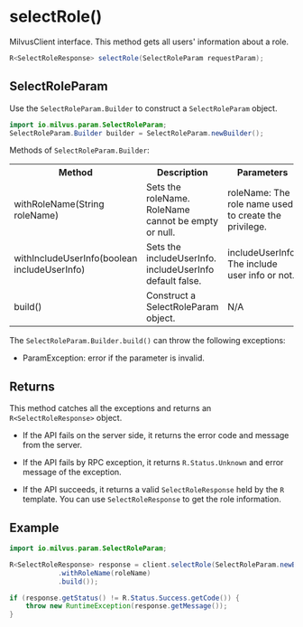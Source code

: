 # selectRole()

MilvusClient interface. This method gets all users' information about a role. 

```java
R<SelectRoleResponse> selectRole(SelectRoleParam requestParam);
```

## SelectRoleParam

Use the `SelectRoleParam.Builder` to construct a `SelectRoleParam` object.

```java
import io.milvus.param.SelectRoleParam;
SelectRoleParam.Builder builder = SelectRoleParam.newBuilder();
```

Methods of `SelectRoleParam.Builder`:

<table>
    <tr>
        <th>Method</th>
        <th>Description</th>
        <th>Parameters</th>
    </tr>
    <tr>
        <td>withRoleName(String roleName)</td>
        <td>Sets the roleName. RoleName cannot be empty or null.</td>
        <td>roleName: The role name used to create the privilege.</td>
    </tr>
    <tr>
        <td>withIncludeUserInfo(boolean includeUserInfo)</td>
        <td>Sets the includeUserInfo. includeUserInfo default false.</td>
        <td>includeUserInfo: The include user info or not.</td>
    </tr>
    <tr>
        <td>build()</td>
        <td>Construct a SelectRoleParam object.</td>
        <td>N/A</td>
    </tr>
</table>

The `SelectRoleParam.Builder.build()` can throw the following exceptions:

- ParamException: error if the parameter is invalid.

## Returns

This method catches all the exceptions and returns an `R<SelectRoleResponse>` object.

- If the API fails on the server side, it returns the error code and message from the server.

- If the API fails by RPC exception, it returns `R.Status.Unknown` and error message of the exception.

- If the API succeeds, it returns a valid `SelectRoleResponse` held by the `R` template. You can use `SelectRoleResponse` to get the role information.

## Example

```java
import io.milvus.param.SelectRoleParam;

R<SelectRoleResponse> response = client.selectRole(SelectRoleParam.newBuilder()
            .withRoleName(roleName)
            .build());

if (response.getStatus() != R.Status.Success.getCode()) {
    throw new RuntimeException(response.getMessage());
}
```
